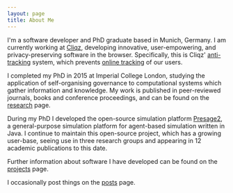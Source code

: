```yaml
---
layout: page
title: About Me
---
```


I'm a software developer and PhD graduate based in Munich, Germany. I am currently working at [Cliqz](https://cliqz.com/en/aboutus), developing innovative, user-empowering, and privacy-preserving software in the browser. Specifically, this is Cliqz' [anti-tracking](https://cliqz.com/en/whycliqz/anti-tracking) system, which prevents [online tracking](https://cliqz.com/en/magazine/how-we-at-cliqz-protect-users-from-web-tracking) of our users. 

I completed my PhD in 2015 at Imperial College London, studying the application of self-organising governance to computational systems which gather information and knowledge. My work is published in peer-reviewed journals, books and conference proceedings, and can be found on the [research](/research) page.

During my PhD I developed the open-source simulation platform [Presage2](http://www.presage2.info), a general-purpose simulation platform for agent-based simulation written in Java. I continue to maintain this open-source project, which has a growing user-base, seeing use in three research groups and appearing in 12 academic publications to this date.

Further information about software I have developed can be found on the [projects](/projects) page.

I occasionally post things on the [posts](/posts) page.
